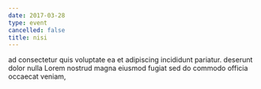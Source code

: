 ```yaml
---
date: 2017-03-28
type: event
cancelled: false
title: nisi
---
```

ad consectetur quis voluptate ea et adipiscing incididunt pariatur. deserunt dolor nulla Lorem nostrud magna eiusmod fugiat sed do commodo officia occaecat veniam,